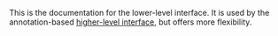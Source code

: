 This is the documentation for the lower-level interface. It is used by the
annotation-based [higher-level interface](../annotation.md), but offers more
flexibility.
